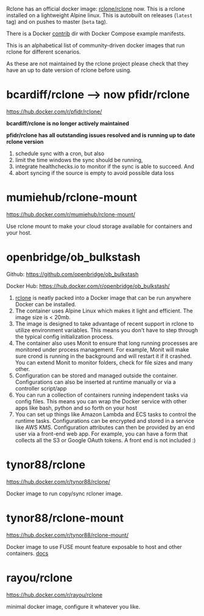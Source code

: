 Rclone has an official docker image: [rclone/rclone](https://hub.docker.com/r/rclone/rclone) now.  This is a rclone installed on a lightweight Alpine linux.  This is autobuilt on releases (`latest` tag) and on pushes to master (`beta` tag).

There is a Docker [contrib](https://github.com/rclone/rclone/tree/master/contrib/docker) dir with Docker Compose example manifests.

This is an alphabetical list of community-driven docker images that run rclone for different scenarios.

As these are not maintained by the rclone project please check that they have an up to date version of rclone before using.

# bcardiff/rclone --> now pfidr/rclone
https://hub.docker.com/r/pfidr/rclone/

**bcardiff/rclone is no longer actively maintained**

**pfidr/rclone has all outstanding issues resolved and is running up to date rclone version**

1. schedule sync with a cron, but also
2. limit the time windows the sync should be running,
3. integrate healthchecks.io to monitor if the sync is able to succeed. And
4. abort syncing if the source is empty to avoid possible data loss

# mumiehub/rclone-mount
https://hub.docker.com/r/mumiehub/rclone-mount/

Use rclone mount to make your cloud storage available for containers and your host.

# openbridge/ob_bulkstash
Github: https://github.com/openbridge/ob_bulkstash

Docker Hub: https://hub.docker.com/r/openbridge/ob_bulkstash/

1. [rclone](https://blog.openbridge.com/rclone-keep-an-eye-on-your-files-with-bulk-batch-processing-for-amazon-google-dropbox-and-other-5488b063b2a5) is neatly packed into a Docker image that can be run anywhere Docker can be installed.
2. The container uses Alpine Linux which makes it light and efficient. The image size is < 20mb.
3. The image is designed to take advantage of recent support in rclone to utilize environment variables. This means you don't have to step through the typical config initialization process.
4. The container also uses Monit to ensure that long running processes are monitored under process management. For example, Monit will make sure crond is running in the background and will restart it if it crashed. You can extend Monit to monitor folders, check for file sizes and many other.
5. Configuration can be stored and managed outside the container. Configurations can also be inserted at runtime manually or via a controller script/app
6. You can run a collection of containers running independent tasks via config files. This means you can wrap the Docker service with other apps like bash, python and so forth on your host
7. You can set up things like Amazon Lambda and ECS tasks to control the runtime tasks. Configurations can be encrypted and stored in a service like AWS KMS. Configuration attributes can then be provided by an end user via a front-end web app. For example, you can have a form that collects all the S3 or Google OAuth tokens. A front end is not included :)

# tynor88/rclone
https://hub.docker.com/r/tynor88/rclone/

Docker image to run copy/sync rcloner image.

# tynor88/rclone-mount
https://hub.docker.com/r/tynor88/rclone-mount/

Docker image to use FUSE mount feature exposable to host and other containers. [docs](https://forums.lime-technology.com/topic/56921-support-rclone-mount-with-exposable-fuse-support-for-plex-beta/)

# rayou/rclone
https://hub.docker.com/r/rayou/rclone

minimal docker image, configure it whatever you like.